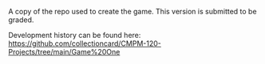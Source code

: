 A copy of the repo used to create the game. This version is submitted to be graded.

Development history can be found here: https://github.com/collectioncard/CMPM-120-Projects/tree/main/Game%20One
